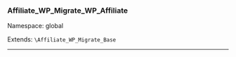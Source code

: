 ### Affiliate_WP_Migrate_WP_Affiliate

Namespace: global

Extends: `\Affiliate_WP_Migrate_Base`

----

